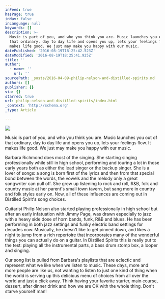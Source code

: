 ```yaml
---
inFeed: true
hasPage: true
inNav: false
inLanguage: null
keywords: []
description: >-
  Music is part of you, and who you think you are. Music launches you out of
  that ordinary, day to day life and opens you up, lets your feelings flow. It
  makes life good. We just may make you happy with our music.
datePublished: '2016-08-19T18:25:42.523Z'
dateModified: '2016-08-19T18:25:41.925Z'
title: ''
author:
  - name: ''
    url: ''
sourcePath: _posts/2016-04-09-philip-nelson-and-distilled-spirits.md
authors: []
publisher: {}
via: {}
starred: true
url: philip-nelson-and-distilled-spirits/index.html
_context: 'http://schema.org'
_type: Article

---
```

![](https://imgflo.herokuapp.com/graph/vahj1ThiexotieMo/0aa8f6fc8004a7e83d1803c50f3e1404/croprotate.jpg?cropheight=691&cropwidth=1440&degrees=0&input=https%3A%2F%2Fthe-grid-user-content.s3-us-west-2.amazonaws.com%2F78bd4871-a59b-4063-a2ab-e1f398ad9c70.jpg&x=0&y=0)

Music is part of you, and who you think you are. Music launches you out of that ordinary, day to day life and opens you up, lets your feelings flow. It makes life good. We just may make you happy with our music.

Barbara Richmond does most of the singing. She starting singing professionally while still in high school, performing and touring a lot in those early years both as either the lead singer or the backup singer. She is a lover of songs: a song is born first of the lyrics and then from that special bond between the words, the vowels and the melody only a great songwriter can pull off. She grew up listening to rock and roll, R&B, folk and country music at her parent's small town tavern, but sang more in country and folk styles early on. Now, all of these influences are coming out in Distilled Spirit's song choices. 

Guitarist Philip Nelson also started playing professionally in high school but after an early infatuation with Jimmy Page, was drawn especially to jazz with a heavy side dose of horn bands, funk, R&B and blues. He has been performing in both jazz settings and funky electric band settings for decades now. Musically, he doesn't like to get pinned down, and likes a night to jump from a rich repertoire that incorporates many of the wonderful things you can actually do on a guitar. In Distilled Spirits this is really put to the test: playing all the instrumental parts, a bass drum stomp box, a looper and singing. 

Our song list is pulled from Barbara's playlists that are eclectic and represent what we like when we listen to music. These days, more and more people are like us, not wanting to listen to just one kind of thing when the world is serving up this delicious menu of choices from all over the world and just a click away. Think having your favorite starter, main course, dessert, after dinner drink and how we are OK with the whole thing. Don't starve yourself man!
